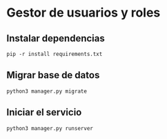# Gestor de usuarios y roles


## Instalar dependencias
```
pip -r install requirements.txt
```

## Migrar base de datos
```
python3 manager.py migrate
```

## Iniciar el servicio
```
python3 manager.py runserver
```